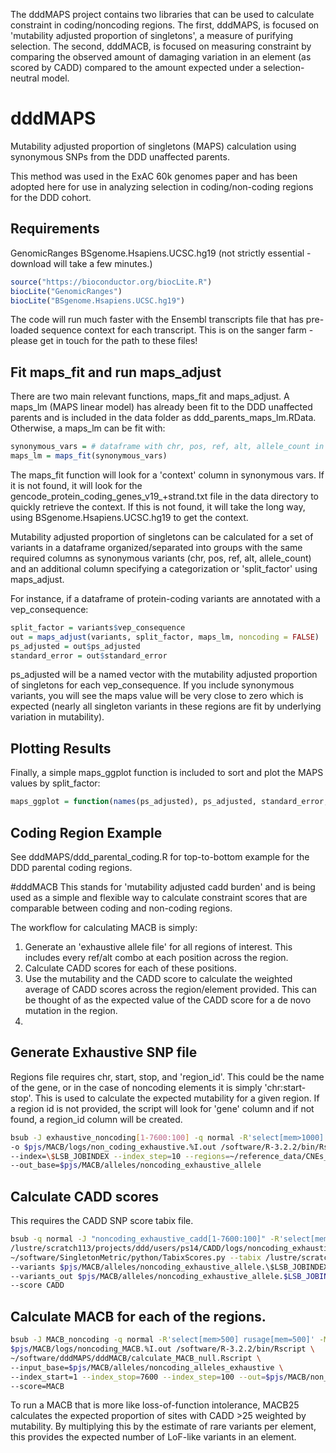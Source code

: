 The dddMAPS project contains two libraries that can be used to calculate constraint in coding/noncoding regions. The first, dddMAPS, is focused on 'mutability adjusted proportion of singletons', a measure of purifying selection. The second, dddMACB, is focused on measuring constraint by comparing the observed amount of damaging variation in an element (as scored by CADD) compared to the amount expected under a selection-neutral model.

# dddMAPS
Mutability adjusted proportion of singletons (MAPS) calculation using synonymous SNPs from the DDD unaffected parents.

This method was used in the ExAC 60k genomes paper and has been adopted here for use in analyzing selection in coding/non-coding regions for the DDD cohort.

## Requirements

GenomicRanges
BSgenome.Hsapiens.UCSC.hg19 (not strictly essential - download will take a few minutes.)

```R
source("https://bioconductor.org/biocLite.R")
biocLite("GenomicRanges")
biocLite("BSgenome.Hsapiens.UCSC.hg19")
```

The code will run much faster with the Ensembl transcripts file that has pre-loaded sequence context for each transcript. This is on the sanger farm - please get in touch for the path to these files!

## Fit maps_fit and run maps_adjust

There are two main relevant functions, maps_fit and maps_adjust. A maps_lm (MAPS linear model) has already been fit to the DDD unaffected parents and is included in the data folder as ddd_parents_maps_lm.RData. Otherwise, a maps_lm can be fit with:

```R
synonymous_vars = # dataframe with chr, pos, ref, alt, allele_count in a presumed healthy population
maps_lm = maps_fit(synonymous_vars)
```

The maps_fit function will look for a 'context' column in synonymous vars. If it is not found, it will look for the gencode_protein_coding_genes_v19_+strand.txt file in the data directory to quickly retrieve the context. If this is not found, it will take the long way, using BSgenome.Hsapiens.UCSC.hg19 to get the context.

Mutability adjusted proportion of singletons can be calculated for a set of variants in a dataframe organized/separated into groups with the same required columns as synonymous variants (chr, pos, ref, alt, allele_count) and an additional column specifying a categorization or 'split_factor' using maps_adjust.

For instance, if a dataframe of protein-coding variants are annotated with a vep_consequence:

```R
split_factor = variants$vep_consequence
out = maps_adjust(variants, split_factor, maps_lm, noncoding = FALSE)
ps_adjusted = out$ps_adjusted
standard_error = out$standard_error
```

ps_adjusted will be a named vector with the mutability adjusted proportion of singletons for each vep_consequence. If you include synonymous variants, you will see the maps value will be very close to zero which is expected (nearly all singleton variants in these regions are fit by underlying variation in mutability).

## Plotting Results

Finally, a simple maps_ggplot function is included to sort and plot the MAPS values by split_factor:
```R
maps_ggplot = function(names(ps_adjusted), ps_adjusted, standard_error, already_ordered = FALSE)
```

## Coding Region Example
See dddMAPS/ddd_parental_coding.R for top-to-bottom example for the DDD parental coding regions.


#dddMACB
This stands for 'mutability adjusted cadd burden' and is being used as a simple and flexible way to calculate constraint scores that are comparable between coding and non-coding regions.

The workflow for calculating MACB is simply:
1. Generate an 'exhaustive allele file' for all regions of interest. This includes every ref/alt combo at each position across the region.
2. Calculate CADD scores for each of these positions.
3. Use the mutability and the CADD score to calculate the weighted average of CADD scores across the region/element provided. This can be thought of as the expected value of the CADD score for a de novo mutation in the region.
4. 

## Generate Exhaustive SNP file

Regions file requires chr, start, stop, and 'region_id'. This could be the name of the gene, or in the case of noncoding elements it is simply 'chr:start-stop'. This is used to calculate the expected mutability for a given region. If a region id is not provided, the script will look for 'gene' column and if not found, a region_id column will be created.

```bash
bsub -J exhaustive_noncoding[1-7600:100] -q normal -R'select[mem>1000] rusage[mem=1000]' -M1000 \
-o $pjs/MACB/logs/non_coding_exhaustive.%I.out /software/R-3.2.2/bin/Rscript create_exhaustive_allele_files.Rscript \
--index=\$LSB_JOBINDEX --index_step=10 --regions=~/reference_data/CNEs_subtract_CDS.txt \
--out_base=$pjs/MACB/alleles/noncoding_exhaustive_allele
```

## Calculate CADD scores
This requires the CADD SNP score tabix file.

```bash
bsub -q normal -J "noncoding_exhaustive_cadd[1-7600:100]" -R'select[mem>100] rusage[mem=100]' -M100 -o \
/lustre/scratch113/projects/ddd/users/ps14/CADD/logs/noncoding_exhaustive.%I.out python -u \
~/software/SingletonMetric/python/TabixScores.py --tabix /lustre/scratch113/projects/ddd/users/ps14/CADD/whole_genome_SNVs.tsv.gz \
--variants $pjs/MACB/alleles/noncoding_exhaustive_allele.\$LSB_JOBINDEX.txt \
--variants_out $pjs/MACB/alleles/noncoding_exhaustive_allele.$LSB_JOBINDEX.CADD.txt \
--score CADD
```

## Calculate MACB for each of the regions.

```bash
bsub -J MACB_noncoding -q normal -R'select[mem>500] rusage[mem=500]' -M500 -o \
$pjs/MACB/logs/noncoding_MACB.%I.out /software/R-3.2.2/bin/Rscript \
~/software/dddMAPS/dddMACB/calculate_MACB_null.Rscript \
--input_base=$pjs/MACB/alleles/noncoding_alleles_exhaustive \
--index_start=1 --index_stop=7600 --index_step=100 --out=$pjs/MACB/non_coding_elements_MACB.txt \
--score=MACB
```

To run a MACB that is more like loss-of-function intolerance, MACB25 calculates the expected proportion of sites with CADD >25 weighted by mutability. By multiplying this by the estimate of rare variants per element, this provides the expected number of LoF-like variants in an element.

